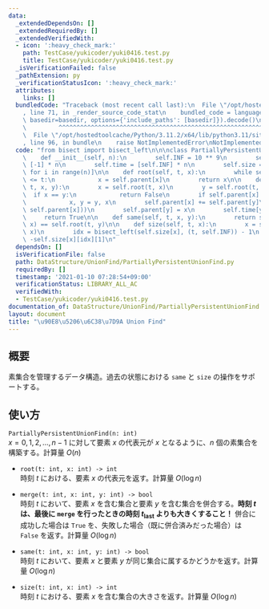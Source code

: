 ```yaml
---
data:
  _extendedDependsOn: []
  _extendedRequiredBy: []
  _extendedVerifiedWith:
  - icon: ':heavy_check_mark:'
    path: TestCase/yukicoder/yuki0416.test.py
    title: TestCase/yukicoder/yuki0416.test.py
  _isVerificationFailed: false
  _pathExtension: py
  _verificationStatusIcon: ':heavy_check_mark:'
  attributes:
    links: []
  bundledCode: "Traceback (most recent call last):\n  File \"/opt/hostedtoolcache/Python/3.11.2/x64/lib/python3.11/site-packages/onlinejudge_verify/documentation/build.py\"\
    , line 71, in _render_source_code_stat\n    bundled_code = language.bundle(stat.path,\
    \ basedir=basedir, options={'include_paths': [basedir]}).decode()\n          \
    \         ^^^^^^^^^^^^^^^^^^^^^^^^^^^^^^^^^^^^^^^^^^^^^^^^^^^^^^^^^^^^^^^^^^^^^^^^^^^^^^^^^\n\
    \  File \"/opt/hostedtoolcache/Python/3.11.2/x64/lib/python3.11/site-packages/onlinejudge_verify/languages/python.py\"\
    , line 96, in bundle\n    raise NotImplementedError\nNotImplementedError\n"
  code: "from bisect import bisect_left\n\n\nclass PartiallyPersistentUnionFind:\n\
    \    def __init__(self, n):\n        self.INF = 10 ** 9\n        self.parent =\
    \ [-1] * n\n        self.time = [self.INF] * n\n        self.size = [[(-1, -1)]\
    \ for i in range(n)]\n\n    def root(self, t, x):\n        while self.time[x]\
    \ <= t:\n            x = self.parent[x]\n        return x\n\n    def merge(self,\
    \ t, x, y):\n        x = self.root(t, x)\n        y = self.root(t, y)\n      \
    \  if x == y:\n            return False\n        if self.parent[x] > self.parent[y]:\n\
    \            x, y = y, x\n        self.parent[x] += self.parent[y]\n        self.size[x].append((t,\
    \ self.parent[x]))\n        self.parent[y] = x\n        self.time[y] = t\n   \
    \     return True\n\n    def same(self, t, x, y):\n        return self.root(t,\
    \ x) == self.root(t, y)\n\n    def size(self, t, x):\n        x = self.root(t,\
    \ x)\n        idx = bisect_left(self.size[x], (t, self.INF)) - 1\n        return\
    \ -self.size[x][idx][1]\n"
  dependsOn: []
  isVerificationFile: false
  path: DataStructure/UnionFind/PartiallyPersistentUnionFind.py
  requiredBy: []
  timestamp: '2021-01-10 07:28:54+09:00'
  verificationStatus: LIBRARY_ALL_AC
  verifiedWith:
  - TestCase/yukicoder/yuki0416.test.py
documentation_of: DataStructure/UnionFind/PartiallyPersistentUnionFind.py
layout: document
title: "\u90E8\u5206\u6C38\u7D9A Union Find"
---
```


## 概要
素集合を管理するデータ構造。過去の状態における `same` と `size` の操作をサポートする。

## 使い方
`PartiallyPersistentUnionFind(n: int)`  
$x = 0, 1, 2, \dots, n - 1$ に対して要素 $x$ の代表元が $x$ となるように、$n$ 個の素集合を構築する。計算量 $O(n)$

- `root(t: int, x: int) -> int`  
時刻 $t$ における、要素 $x$ の代表元を返す。計算量 $O(\log n)$

- `merge(t: int, x: int, y: int) -> bool`  
時刻 $t$ において、要素 $x$ を含む集合と要素 $y$ を含む集合を併合する。**時刻 $t$ は、最後に `merge` を行ったときの時刻 $t_{\mathrm{last}}$ よりも大きくすること！** 併合に成功した場合は `True` を、失敗した場合（既に併合済みだった場合）は `False` を返す。計算量 $O(\log n)$

- `same(t: int, x: int, y: int) -> bool`  
時刻 $t$ において、要素 $x$ と要素 $y$ が同じ集合に属するかどうかを返す。計算量 $O(\log n)$

- `size(t: int, x: int) -> int`  
時刻 $t$ における、要素 $x$ を含む集合の大きさを返す。計算量 $O(\log n)$
